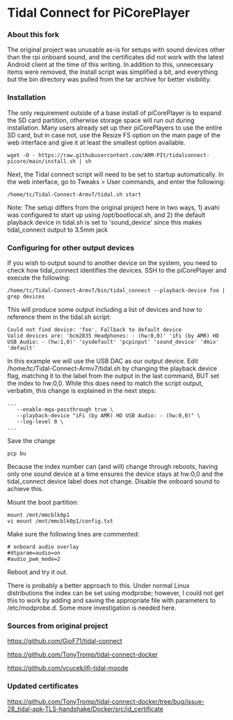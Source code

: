 # Tidal Connect for PiCorePlayer

### About this fork
The original project was unusable as-is for setups with sound devices other than the rpi onboard sound, and the certificates did not work with the latest Android client at the time of this writing.  In addition to this, unnecessary items were removed, the install script was simplified a bit, and everything but the bin directory was pulled from the tar archive for better visibility.

### Installation
The only requirement outside of a base install of piCorePlayer is to expand the SD card partition, otherwise storage space will run out during installation.  Many users already set up their piCorePlayers to use the entire SD card, but in case not, use the Resize FS option on the main page of the web interface and give it at least the smallest option available.
```
wget -O - https://raw.githubusercontent.com/ARM-PIt/tidalconnect-picore/main/install.sh | sh
```

Next, the Tidal connect script will need to be set to startup automatically.  In the web interface, go to Tweaks > User commands, and enter the following:

```
/home/tc/Tidal-Connect-Armv7/tidal.sh start
```

Note: The setup differs from the original project here in two ways, 1) avahi was configured to start up using /opt/bootlocal.sh, and 2) the default playback device in tidal.sh is set to 'sound_device' since this makes tidal_connect output to 3.5mm jack  

### Configuring for other output devices
If you wish to output sound to another device on the system, you need to check how tidal_connect identifies the devices.  SSH to the piCorePlayer and execute the following:
```
/home/tc/Tidal-Connect-Armv7/bin/tidal_connect --playback-device foo | grep devices
```

This will produce some output including a list of devices and how to reference them in the tidal.sh script:

```
Could not find device: 'foo'. Fallback to default device
Valid devices are: 'bcm2835 Headphones: - (hw:0,0)' 'iFi (by AMR) HD USB Audio: - (hw:1,0)' 'sysdefault' 'pcpinput' 'sound_device' 'dmix' 'default'
```

In this example we will use the USB DAC as our output device.  Edit /home/tc/Tidal-Connect-Armv7/tidal.sh by changing the playback device flag, matching it to the label from the output in the last command, BUT set the index to hw:0,0.  While this does need to match the script output, verbatim, this change is explained in the next steps:

```
...
   --enable-mqa-passthrough true \
   --playback-device "iFi (by AMR) HD USB Audio: - (hw:0,0)" \
   --log-level 0 \
...
```

Save the change

```
pcp bu
```
Because the index number can (and will) change through reboots, having only one sound device at a time ensures the device stays at hw:0,0 and the tidal_connect device label does not change.  Disable the onboard sound to achieve this.

Mount the boot partition:
```
mount /mnt/mmcblk0p1
vi mount /mnt/mmcblk0p1/config.txt
```

Make sure the following lines are commented:
```
# onboard audio overlay
#dtparam=audio=on
#audio_pwm_mode=2
```

Reboot and try it out.

There is probably a better approach to this.  Under normal Linux distributions the index can be set using modprobe; however, I could not get this to work by adding and saving the appropriate file with parameters to /etc/modprobe.d.  Some more investigation is needed here.

### Sources from original project

https://github.com/GioF71/tidal-connect

https://github.com/TonyTromp/tidal-connect-docker

https://github.com/vcucek/ifi-tidal-moode

### Updated certificates

https://github.com/TonyTromp/tidal-connect-docker/tree/bug/issue-28_tidal-apk-TLS-handshake/Docker/src/id_certificate
